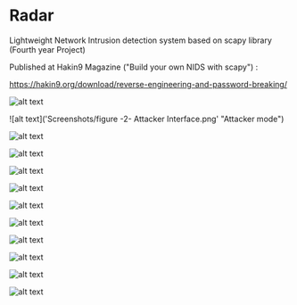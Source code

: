 # Radar
Lightweight Network Intrusion detection system based on scapy library (Fourth year Project) 

Published at Hakin9 Magazine ("Build your own NIDS with scapy") :

https://hakin9.org/download/reverse-engineering-and-password-breaking/


![alt text](Screenshots/0000.png "intro")


![alt text]('Screenshots/figure -2- Attacker Interface.png' "Attacker mode")


![alt text](Screenshots/dns_p.png "DNS spoofing scenario")


![alt text](Screenshots/555.png "DNS spoofing attack")


![alt text](Screenshots/666.png "DNS spoofing attack detection")


![alt text](Screenshots/444.png "ARP spoofing attack detection")


![alt text](Screenshots/333.png "Defender mode")


![alt text](Screenshots/777.png "Ports scanner")


![alt text](Screenshots/888.png "scan with shodan")


![alt text](Screenshots/999.png "web apps attacks")


![alt text](Screenshots/0000.png "web apps attacks detection")


![alt text](Screenshots/8899.png "Tor traffics detector")

